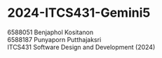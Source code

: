 # 2024-ITCS431-Gemini5
6588051 Benjaphol Kositanon\
6588187 Punyaporn Putthajaksri\
ITCS431 Software Design and Development (2024)